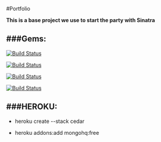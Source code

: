 #Portfolio

**This is a base project we use to start the party with Sinatra**

###Gems:
-----
[![Build Status](https://img.shields.io/badge/sinatra-run-green.svg)](http://www.sinatrarb.com/)

[![Build Status](https://img.shields.io/badge/RSpec-run-green.svg)](http://rspec.info/)

[![Build Status](https://img.shields.io/badge/HAML-run-green.svg)](http://haml.info/)

[![Build Status](https://img.shields.io/badge/SASS-run-green.svg)](http://sass-lang.com/)


###HEROKU:
-------
- heroku create --stack cedar

- heroku addons:add mongohq:free

